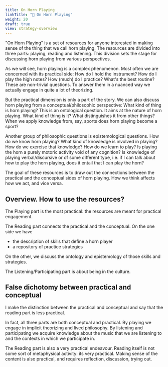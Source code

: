 ```yaml
---
title: On Horn Playing
linkTitle: "📖 On Horn Playing"
weight: 20
draft: true
view: strategy-overview
---
```


"On Horn Playing" is a set of resources for anyone interested in making sense of the thing that we call horn playing. The resources are divided into three parts: playing, reading and listening. This division sets the stage for discussing horn playing from various perspectives.

As we will see, horn playing is a complex phenomenon. Most often we are concerned with its practical side: How do I hold the instrument? How do I play the high notes? How (much) do I practice? What's the best routine? These are non-trivial questions. To answer them in a nuanced way we actually engage in quite a lot of theorizing.

But the practical dimension is only a part of the story. We can also discuss horn playing from a conceptual/philosophic perspective: What kind of thing is horn playing? This is an ontological question. It aims at the nature of horn playing. What kind of thing is it? What distinguishes it from other things? When we apply knowledge from, say, sports does horn playing become a sport?

Another group of philosophic questions is epistemological questions. How do we know horn playing? What kind of knowledge is involved in playing? How do we exercise that knowledge? How do we learn to play? Is playing the horn a purely motoric activity void of any cognition? Is knowledge of playing verbal/discursive or of some different type, i.e. if I can talk about how to play the horn playing, does it entail that I can play the horn?

The goal of these resources is to draw out the connections between the practical and the conceptual sides of horn playing. How we think affects how we act, and vice versa.

## Overview. How to use the resources?

The Playing part is the most practical: the resources are meant for practical engagement.

The Reading part connects the practical and the conceptual. On the one side we have
- the description of skills that define a horn player
- a repository of practice strategies

On the other, we discuss the ontology and epistemology of those skills and strategies.

The Listening/Participating part is about being in the culture.

## False dichotomy between practical and conceptual

I make the distinction between the practical and conceptual and say that the reading part is less practical.

In fact, all three parts are both conceptual and practical. By playing we engage in implicit theorizing and lived philosophy. By listening and participating we acquire knowledge about the music that we are listening to and the contexts in which we participate in.

The Reading part is also a very practical endeavour. Reading itself is not some sort of metaphysical activity: its very practical. Making sense of the content is also practical, and requires reflection, discussion, trying out.
